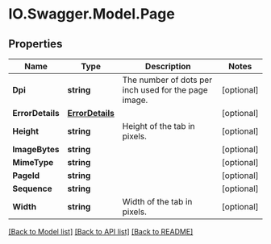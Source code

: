 # IO.Swagger.Model.Page
## Properties

Name | Type | Description | Notes
------------ | ------------- | ------------- | -------------
**Dpi** | **string** | The number of dots per inch used for the page image. | [optional] 
**ErrorDetails** | [**ErrorDetails**](ErrorDetails.md) |  | [optional] 
**Height** | **string** | Height of the tab in pixels. | [optional] 
**ImageBytes** | **string** |  | [optional] 
**MimeType** | **string** |  | [optional] 
**PageId** | **string** |  | [optional] 
**Sequence** | **string** |  | [optional] 
**Width** | **string** | Width of the tab in pixels. | [optional] 

[[Back to Model list]](../README.md#documentation-for-models) [[Back to API list]](../README.md#documentation-for-api-endpoints) [[Back to README]](../README.md)


